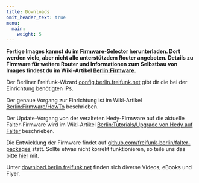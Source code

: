 ```yaml
---
title: Downloads
omit_header_text: true
menu:
  main:
    weight: 5
---
```



**Fertige Images kannst du im [Firmware-Selector](https://selector.berlin.freifunk.net/) herunterladen. Dort werden viele, aber nicht alle unterstützdem Router angeboten. Details zu Firmware für weitere Router und Informationen zum Selbstbau von Images findest du im Wiki-Artikel [Berlin:Firmware](https://wiki.freifunk.net/Berlin:Firmware).**

Der Berliner Freifunk-Wizard [config.berlin.freifunk.net](https://config.berlin.freifunk.net/wizard/routers) gibt dir die bei der Einrichtung benötigten IPs.

Der genaue Vorgang zur Einrichtung ist im Wiki-Artikel [Berlin:Firmware/HowTo](https://wiki.freifunk.net/Berlin:Firmware/HowTo) beschrieben.

Der Update-Vorgang von der veralteten Hedy-Firmware auf die aktuelle Falter-Firmware wird im Wiki-Artikel [Berlin:Tutorials/Upgrade von Hedy auf Falter](https://wiki.freifunk.net/Berlin:Tutorials/Upgrade_von_Hedy_auf_Falter) beschrieben.

Die Entwicklung der Firmware findet auf [github.com/freifunk-berlin/falter-packages](https://github.com/freifunk-berlin/falter-packages) statt. Sollte etwas nicht korrekt funktionieren, so teile uns das bitte [hier](https://github.com/freifunk-berlin/falter-packages/issues/new) mit.

Unter [download.berlin.freifunk.net](https://download.berlin.freifunk.net/) finden sich diverse Videos, eBooks und Flyer.
